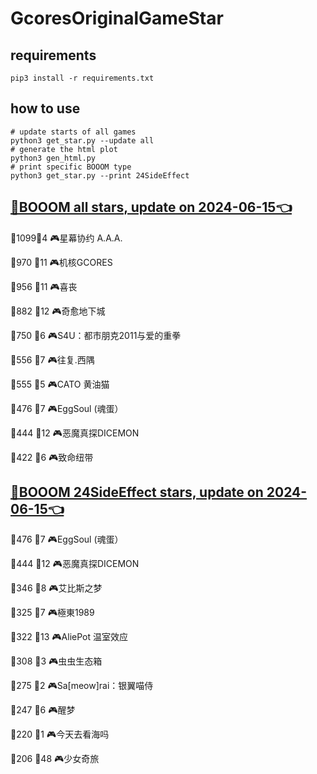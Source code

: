 # GcoresOriginalGameStar

## requirements
```
pip3 install -r requirements.txt
```

## how to use
```
# update starts of all games
python3 get_star.py --update all
# generate the html plot
python3 gen_html.py
# print specific BOOOM type
python3 get_star.py --print 24SideEffect
```

## [🔗BOOOM all stars, update on 2024-06-15👈](https://raw.githack.com/sichaozhang1112/GcoresOriginalGameStar/main/html/all.html) 
🌟1099👥4   🎮星幕协约 A.A.A.        

🌟970 👥11  🎮机核GCORES           

🌟956 👥11  🎮喜丧                 

🌟882 👥12  🎮奇愈地下城              

🌟750 👥6   🎮S4U：都市朋克2011与爱的重拳  

🌟556 👥7   🎮往复.西隅              

🌟555 👥5   🎮CATO 黄油猫           

🌟476 👥7   🎮EggSoul (魂蛋）       

🌟444 👥12  🎮恶魔真探DICEMON        

🌟422 👥6   🎮致命纽带               

## [🔗BOOOM 24SideEffect stars, update on 2024-06-15👈](https://raw.githack.com/sichaozhang1112/GcoresOriginalGameStar/main/html/24SideEffect.html) 
🌟476 👥7   🎮EggSoul (魂蛋）       

🌟444 👥12  🎮恶魔真探DICEMON        

🌟346 👥8   🎮艾比斯之梦              

🌟325 👥7   🎮極東1989             

🌟322 👥13  🎮AliePot 温室效应       

🌟308 👥3   🎮虫虫生态箱              

🌟275 👥2   🎮Sa[meow]rai：银翼喵侍   

🌟247 👥6   🎮醒梦                 

🌟220 👥1   🎮今天去看海吗             

🌟206 👥48  🎮少女奇旅               

